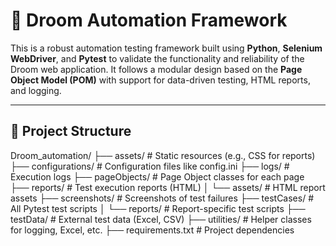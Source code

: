 # 🚗 Droom Automation Framework

This is a robust automation testing framework built using **Python**, **Selenium WebDriver**, and **Pytest** to validate the functionality and reliability of the Droom web application. It follows a modular design based on the **Page Object Model (POM)** with support for data-driven testing, HTML reports, and logging.

---

## 📂 Project Structure

Droom_automation/
├── assets/ # Static resources (e.g., CSS for reports)
├── configurations/ # Configuration files like config.ini
├── logs/ # Execution logs
├── pageObjects/ # Page Object classes for each page
├── reports/ # Test execution reports (HTML)
│ └── assets/ # HTML report assets
├── screenshots/ # Screenshots of test failures
├── testCases/ # All Pytest test scripts
│ └── reports/ # Report-specific test scripts
├── testData/ # External test data (Excel, CSV)
├── utilities/ # Helper classes for logging, Excel, etc.
├── requirements.txt # Project dependencies



